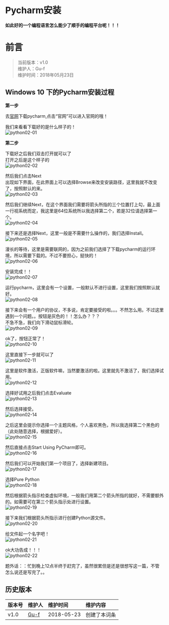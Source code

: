 # Pycharm安装
**如此好的一个编程语言怎么能少了顺手的编程平台呢！！！**

# 前言
>当前版本：v1.0  
>维护人：Gu-f  
>维护时间：2018年05月23日

## Windows 10 下的Pycharm安装过程

**第一步**  

去[官网](https://www.jetbrains.com/pycharm/)下载pycharm,点击“官网”可以进入官网的哦！  

我们来看看下载好的是什么样子的！  
![python02-01](amWiki/images/pythonimg/python02-01.jpg)  

**第二步**  

下载好之后我们双击打开就可以了  
打开之后是这个样子的  
![python02-02](amWiki/images/pythonimg/python02-02.jpg)  

然后我们点击Next  
出现如下界面，在此界面上可以选择Browse来改变安装路径，这里我就不改变了，按照默认的来。  
![python02-03](amWiki/images/pythonimg/python02-03.jpg)  

然后我们继续Next，在这个界面我们需要将箭头所指的三个位置打上勾，最上面一行视系统而定，我这里是64位系统所以我选择第二个，若是32位请选择第一个。  
![python02-04](amWiki/images/pythonimg/python02-04.jpg)  

接下来还是选择Next，这里一般是不需要什么操作的，我们选择Install。  
![python02-05](amWiki/images/pythonimg/python02-05.jpg)  

漫长的等待，这里是需要联网的，因为之前我们选择了下载pycharm的运行环境，所以需要下载的。不过不要担心，挺快的！  
![python02-06](amWiki/images/pythonimg/python02-06.jpg)  

安装完成！！  
![python02-07](amWiki/images/pythonimg/python02-07.jpg)  

运行pycharm，这里会有一个设置，一般默认不进行设置，这里我们按照默认就好。  
![python02-08](amWiki/images/pythonimg/python02-08.jpg)  

接下来会有一个用户的协议，不多说，肯定要接受的啦。。。不然怎么用。不过这里遇到一个问题。。按钮是灰色的！！怎么办？？？  
不急不急，我们向下滑动鼠标滑轮。  
![python02-09](amWiki/images/pythonimg/python02-09.jpg)  

ok了，按钮正常了！  
![python02-10](amWiki/images/pythonimg/python02-10.jpg)  

这里直接下一步就可以了  
![python02-11](amWiki/images/pythonimg/python02-11.jpg)  

这里是软件激活，正版软件嘛，当然要激活的啦。这里就先不激活了，我们选择试用。  
![python02-12](amWiki/images/pythonimg/python02-12.jpg)  

选择好试用之后我们点击Evaluate  
![python02-13](amWiki/images/pythonimg/python02-13.jpg)  

然后选择接受。  
![python02-14](amWiki/images/pythonimg/python02-14.jpg)  

之后这里会提示你选择一个主题风格，个人喜欢黑色，所以我选择第二个黑色的（此处随意选择，根据爱好）。  
![python02-15](amWiki/images/pythonimg/python02-15.jpg)  

然后直接点击Start Using PyCharm即可。  
![python02-16](amWiki/images/pythonimg/python02-16.jpg)  

然后我们可以开始我们第一个项目了，选择新建项目。  
![python02-17](amWiki/images/pythonimg/python02-17.jpg)  

选择Pure Python  
![python02-18](amWiki/images/pythonimg/python02-18.jpg)  

然后根据箭头指示检查虚拟环境，一般我们用第二个箭头所指的就好，不需要额外的。如需要可在第三个箭头指示处进行设置。  
![python02-19](amWiki/images/pythonimg/python02-19.jpg)  

接下来我们根据箭头所指示进行创建Python源文件。  
![python02-20](amWiki/images/pythonimg/python02-20.jpg)  

给文件起一个名字吧！  
![python02-21](amWiki/images/pythonimg/python02-21.jpg)  

ok大功告成！！！  
![python02-22](amWiki/images/pythonimg/python02-22.jpg)  

题外话：：忙到晚上12点半终于赶完了，虽然很累但是还是很想写这一篇，不管怎么说还是写完了。。

## 历史版本

| 版本号 | 维护人 |维护时间 |维护内容|
| :- | :- | :-| :- |
| v1.0 | [Gu-f](https://Gu-f.github.io/) |2018-05-23|创建了本词条|
